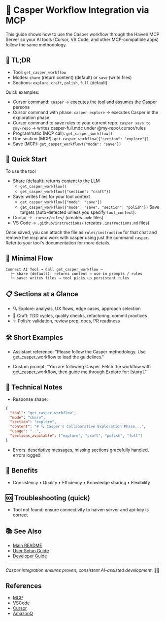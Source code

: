 # 👻 Casper Workflow Integration via MCP

This guide shows how to use the Casper workflow through the Haiven MCP Server so your AI tools (Cursor, VS Code, and other MCP-compatible apps) follow the same methodology.

## 🎯 TL;DR
- Tool: `get_casper_workflow`
- Modes: `share` (return content) (default) or `save` (write files)
- Sections: `explore`, `craft`, `polish`, `full` (default)

Quick examples:
- Cursor command: `casper` → executes the tool and assumes the Casper persona
- Cursor command with phase: `casper explore` → executes Casper in the exploration phase
- Cursor command to save rules to your current repo: `casper save to @my-repo` → writes casper-full.mdc under @my-repo/.cursor/rules
- Programmatic (MCP call): `get_casper_workflow()`
- One section (MCP): `get_casper_workflow({"section": "explore"})`
- Save (MCP): `get_casper_workflow({"mode": "save"})`

## 🚀 Quick Start
To use the tool
- Share (default): returns content to the LLM
  - `get_casper_workflow()`
  - `get_casper_workflow({"section": "craft"})`
- Save: writes files for your tool context
  - `get_casper_workflow({"mode": "save"})`
  - `get_casper_workflow({"mode": "save", "section": "polish"})`
Save targets (auto-detected unless you specify `tool_context`):
- Cursor → `.cursor/rules/` (creates `.mdc` files)
- VS Code → `.github/instructions/` (creates `.instructions.md` files)

Once saved, you can attach the file as `rules/instruction` for that chat and remove the mcp and work with casper using just the command `casper`.
Refer to your tool's documentation for more details.

## 🔁 Minimal Flow

```
Connect AI Tool → Call get_casper_workflow →
  ├─ share (default): returns content → use in prompts / rules
  └─ save: writes files → tool picks up persistent rules
```

## 📋 Sections at a Glance
- 🔍 Explore: analysis, UX flows, edge cases, approach selection
- 🎨 Craft: TDD cycles, quality checks, refactoring, commit practices
- ✨ Polish: validation, review prep, docs, PR readiness

## 🛠️ Short Examples
- Assistant reference:
  "Please follow the Casper methodology. Use get_casper_workflow to load the guidelines."

- Custom prompt:
  "You are following Casper. Fetch the workflow with get_casper_workflow, then guide me through Explore for: [story]."

## 🔧 Technical Notes
- Response shape:
```json
{
  "tool": "get_casper_workflow",
  "mode": "share",
  "section": "explore",
  "content": "# 🔍 Casper's Collaborative Exploration Phase...",
  "usage": "..",
  "sections_available": ["explore", "craft", "polish", "full"]
}
```
- Errors: descriptive messages, missing sections gracefully handled, errors logged

## 🎉 Benefits
- Consistency • Quality • Efficiency • Knowledge sharing • Flexibility

## 🆘 Troubleshooting (quick)
- Tool not found: ensure connectivity to haiven server and api-key is correct

## 📚 See Also
- [Main README](../README.md)
- [User Setup Guide](USER_SETUP_GUIDE.md)
- [Developer Guide](DEVELOPER_GUIDE.md)

---
*Casper integration ensures proven, consistent AI-assisted development.* 👻✨

## References
- [MCP](https://github.com/haiven/mcp)
- [VSCode](https://code.visualstudio.com/docs/copilot/customization/custom-instructions#_create-an-instructions-file)
- [Cursor](https://docs.cursor.com/en/context/rules#project-rules)
- [AmazonQ](https://docs.aws.amazon.com/amazonq/latest/qdeveloper-ug/context-project-rules.html#:~:text=In%20your%20IDE%2C%20open%20the,Save%20the%20file.)
